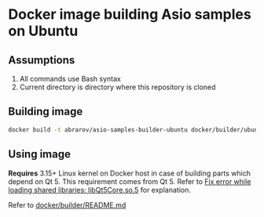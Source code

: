 # Docker image building Asio samples on Ubuntu

## Assumptions

1. All commands use Bash syntax
1. Current directory is directory where this repository is cloned

## Building image

```bash
docker build -t abrarov/asio-samples-builder-ubuntu docker/builder/ubuntu
```

## Using image

**Requires** 3.15+ Linux kernel on Docker host in case of building parts which depend on Qt 5.
This requirement comes from Qt 5. Refer to [Fix error while loading shared libraries: libQt5Core.so.5](https://github.com/dnschneid/crouton/wiki/Fix-error-while-loading-shared-libraries:-libQt5Core.so.5)
for explanation.

Refer to [docker/builder/README.md](../README.md)
